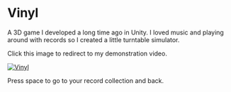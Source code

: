 # Vinyl
A 3D game I developed a long time ago in Unity. I loved music and playing around with records so I created a little turntable simulator.

Click this image to redirect to my demonstration video.

[![Vinyl](https://www.youtube.com/embed/n-L7AA8TEGM)](https://youtu.be/n-L7AA8TEGM)

Press space to go to your record collection and back.
